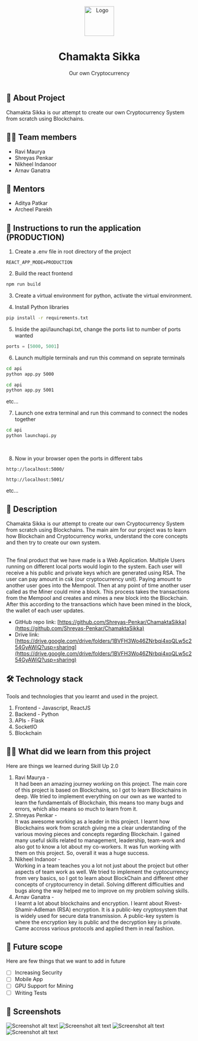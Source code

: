 <br />
<p align="center">
    <img src="https://drive.google.com/uc?export=view&id=15r9iyueR-7fGt418Q_sBCOxwCLzx9sxk" alt="Logo" width="80" height="80">
  </a>

  <h1 align="center">Chamakta Sikka</h1>
  <p align="center">
    Our own Cryptocurrency
    <br><br>
  </p>
</p>

## 🤔 About Project

Chamakta Sikka is our attempt to create our own Cryptocurrency System from scratch using Blockchains.

## 👨‍💻 Team members

- Ravi Maurya
- Shreyas Penkar
- Nikheel Indanoor
- Arnav Ganatra

## 🙏 Mentors

- Aditya Patkar
- Archeel Parekh

## 🚀 Instructions to run the application (PRODUCTION)

1. Create a .env file in root directory of the project

```
REACT_APP_MODE=PRODUCTION
```

2. Build the react frontend

```bash
npm run build
```

3. Create a virtual environment for python, activate the virtual environment.

4. Install Python libraries

```bash
pip install -r requirements.txt
```

5. Inside the api/launchapi.txt, change the ports list to number of ports wanted

```python
ports = [5000, 5001]
```

6. Launch multiple terminals and run this command on seprate terminals

```bash
cd api
python app.py 5000
```

```bash
cd api
python app.py 5001
```

etc...
<br>

7. Launch one extra terminal and run this command to connect the nodes together

```bash
cd api
python launchapi.py
```

<br>

8. Now in your browser open the ports in different tabs

```
http://localhost:5000/
```

```
http://localhost:5001/
```

etc...
<br>

## 📃 Description

Chamakta Sikka is our attempt to create our own Cryptocurrency System from scratch using Blockchains. The main aim for our project was to learn how Blockchain and Cryptocurrency works, understand the core concepts and then try to create our own system.<br/><br/>

The final product that we have made is a Web Application. Multiple Users running on different local ports would login to the system. Each user will receive a his public and private keys which are generated using RSA. The user can pay amount in csk (our cryptocurrency unit). Paying amount to another user goes into the Mempool. Then at any point of time another user called as the Miner could mine a block. This process takes the transactions from the Mempool and creates and mines a new block into the Blockchain. After this according to the transactions which have been mined in the block, the wallet of each user updates.

- GitHub repo link: [https://github.com/Shreyas-Penkar/ChamaktaSikka](https://github.com/Shreyas-Penkar/ChamaktaSikka)
- Drive link: [https://drive.google.com/drive/folders/1BVFH3Wo46ZNrbqi4xoQLw5c254GyAWiQ?usp=sharing](https://drive.google.com/drive/folders/1BVFH3Wo46ZNrbqi4xoQLw5c254GyAWiQ?usp=sharing)

## 🛠 Technology stack

Tools and technologies that you learnt and used in the project.

1. Frontend - Javascript, ReactJS
2. Backend - Python
3. APIs - Flask
4. SocketIO
5. Blockchain

## 👨‍🎓 What did we learn from this project

Here are things we learned during Skill Up 2.0

1. Ravi Maurya - <br/>
   It had been an amazing journey working on this project. The main core of this project is based on Blockchains, so I got to learn Blockchains in deep. We tried to implement everything on our own as we wanted to learn the fundamentals of Blockchain, this means too many bugs and errors, which also means so much to learn from it.
2. Shreyas Penkar - <br/>
  It was awesome working as a leader in this project. I learnt how Blockchains work from scratch giving me a clear understanding of the various moving pieces and concepts regarding Blockchain. I gained many useful skills related to management, leadership, team-work and also got to know a lot about my co-workers. It was fun working with them on this project. So, overall it was a huge success. 
3. Nikheel Indanoor - <br/>
   Working in a team teaches you a lot not just about the project but other aspects of team work as well. We tried to implement the cyptocurrency from very basics, so I got to learn about BlockChain and different other concepts of cryptocurrency in detail. Solving different difficulties and bugs along the way helped me to improve on my problem solving skills.
4. Arnav Ganatra - <br/>
    I learnt a lot about blockchains and encryption. I learnt about Rivest-Shamir-Adleman (RSA) encryption. It is a public-key cryptosystem that is widely used for secure data transmission. A public-key system is where the encryption key is public and the decryption key is private. Came accross various protocols and applied them in real fashion. 

## 🔮 Future scope

Here are few things that we want to add in future<br/>

- [ ] Increasing Security
- [ ] Mobile App
- [ ] GPU Support for Mining
- [ ] Writing Tests

## 🎨 Screenshots

![Screenshot alt text](https://drive.google.com/uc?export=view&id=1SzwPcVRC2KqfNYQcmmLANMXCOuMYM5L-)
![Screenshot alt text](https://drive.google.com/uc?export=view&id=1I2E_upOicKHDDouSHRQzGKHw4CWSXRU-)
![Screenshot alt text](https://drive.google.com/uc?export=view&id=1OMBBAl3nXhHpwFuXDS6xIsE1XbrMMGbh)
![Screenshot alt text](https://drive.google.com/uc?export=view&id=1225zHGSl7CVypaINeRjsmHH5ZOzCyDNG)
